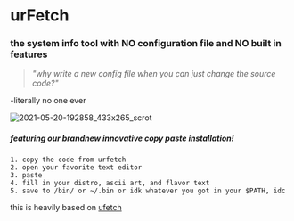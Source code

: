 # urFetch
### the system info tool with **NO** configuration file and **NO** built in features
> *"why write a new config file when you can just change the source code?"*

-literally no one ever

![2021-05-20-192858_433x265_scrot](https://user-images.githubusercontent.com/67166723/119064748-a855ca80-b9a1-11eb-8826-9ebbb413e90a.png)



##### featuring our brandnew innovative copy paste installation!
    1. copy the code from urfetch
    2. open your favorite text editor
    3. paste
    4. fill in your distro, ascii art, and flavor text
    5. save to /bin/ or ~/.bin or idk whatever you got in your $PATH, idc
    
this is heavily based on [ufetch](https://gitlab.com/jschx/ufetch)
